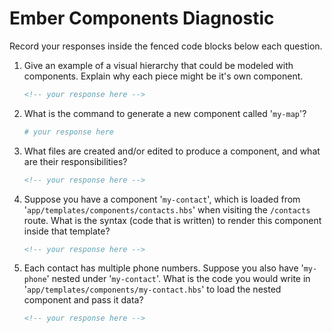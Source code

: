 # Ember Components Diagnostic

Record your responses inside the fenced code blocks below each question.

1. Give an example of a visual hierarchy that could be modeled with components.
   Explain why each piece might be it's own component.

    ```md
    <!-- your response here -->
    ```

1. What is the command to generate a new component called '`my-map`'?

    ```sh
    # your response here
    ```

1. What files are created and/or edited to produce a component, and what are
   their responsibilities?

    ```md
    <!-- your response here -->
    ```

1. Suppose you have a component '`my-contact`', which is loaded from
   '`app/templates/components/contacts.hbs`' when visiting the `/contacts` route.
   What is the syntax (code that is written) to render this component inside that
   template?

    ```html
    <!-- your response here -->
    ```

1. Each contact has multiple phone numbers. Suppose you also have '`my-phone`'
   nested under '`my-contact`'. What is the code you would write in
   '`app/templates/components/my-contact.hbs`' to load the nested component and
   pass it data?

    ```html
    <!-- your response here -->
    ```
